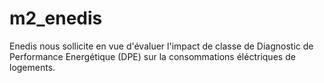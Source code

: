 # m2_enedis
Enedis nous sollicite en vue d'évaluer l'impact de classe de Diagnostic de Performance Energétique (DPE) sur la consommations éléctriques  de logements. 
